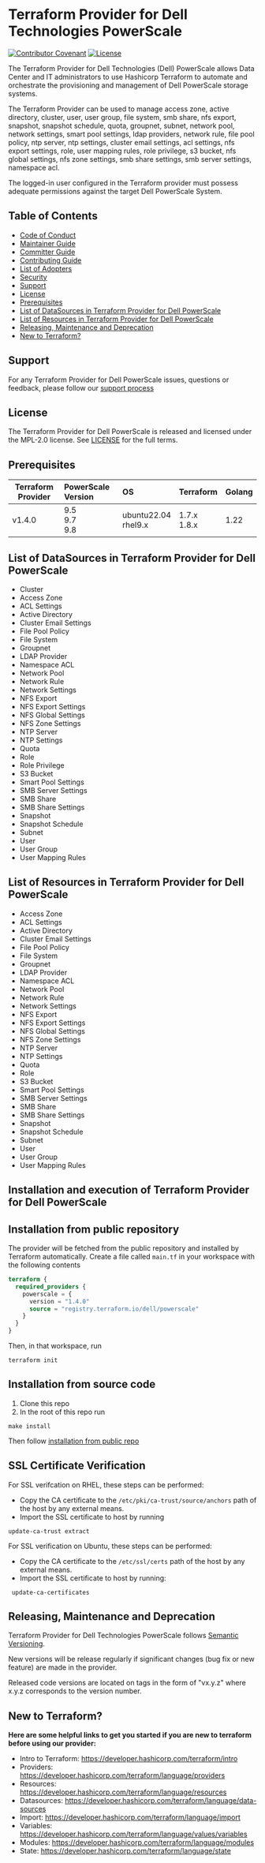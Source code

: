 <!--
Copyright (c) 2023-2024 Dell Inc., or its subsidiaries. All Rights Reserved.

Licensed under the Mozilla Public License Version 2.0 (the "License");
you may not use this file except in compliance with the License.
You may obtain a copy of the License at

    http://mozilla.org/MPL/2.0/


Unless required by applicable law or agreed to in writing, software
distributed under the License is distributed on an "AS IS" BASIS,
WITHOUT WARRANTIES OR CONDITIONS OF ANY KIND, either express or implied.
See the License for the specific language governing permissions and
limitations under the License.
-->

# Terraform Provider for Dell Technologies PowerScale
[![Contributor Covenant](https://img.shields.io/badge/Contributor%20Covenant-v2.0%20adopted-ff69b4.svg)](https://github.com/dell/terraform-provider-powerscale/blob/main/about/CODE_OF_CONDUCT.md)
[![License](https://img.shields.io/badge/License-MPL_2.0-blue.svg)](https://github.com/dell/terraform-provider-powerscale/blob/main/LICENSE)

The Terraform Provider for Dell Technologies (Dell) PowerScale allows Data Center and IT administrators to use Hashicorp Terraform to automate and orchestrate the provisioning and management of Dell PowerScale storage systems.

The Terraform Provider can be used to manage access zone, active directory, cluster, user, user group, file system, smb share, nfs export, snapshot, snapshot schedule, quota, groupnet, subnet, network pool, network settings, smart pool settings, ldap providers, network rule, file pool policy, ntp server, ntp settings, cluster email settings, acl settings, nfs export settings, role, user mapping rules, role privilege, s3 bucket, nfs global settings, nfs zone settings, smb share settings, smb server settings, namespace acl.

The logged-in user configured in the Terraform provider must possess adequate permissions against the target Dell PowerScale System.

## Table of Contents

* [Code of Conduct](https://github.com/dell/dell-terraform-providers/blob/main/docs/CODE_OF_CONDUCT.md)
* [Maintainer Guide](https://github.com/dell/dell-terraform-providers/blob/main/docs/MAINTAINER_GUIDE.md)
* [Committer Guide](https://github.com/dell/dell-terraform-providers/blob/main/docs/COMMITTER_GUIDE.md)
* [Contributing Guide](https://github.com/dell/dell-terraform-providers/blob/main/docs/CONTRIBUTING.md)
* [List of Adopters](https://github.com/dell/dell-terraform-providers/blob/main/docs/ADOPTERS.md)
* [Security](https://github.com/dell/dell-terraform-providers/blob/main/docs/SECURITY.md)
* [Support](#support)
* [License](#license)
* [Prerequisites](#prerequisites)
* [List of DataSources in Terraform Provider for Dell PowerScale](#list-of-datasources-in-terraform-provider-for-dell-powerscale)
* [List of Resources in Terraform Provider for Dell PowerScale](#list-of-resources-in-terraform-provider-for-dell-powerscale)
* [Releasing, Maintenance and Deprecation](#releasing-maintenance-and-deprecation)
* [New to Terraform?](#new-to-terraform)

## Support
For any Terraform Provider for Dell PowerScale issues, questions or feedback, please follow our [support process](https://github.com/dell/dell-terraform-providers/blob/main/docs/SUPPORT.md)

## License
The Terraform Provider for Dell PowerScale is released and licensed under the MPL-2.0 license. See [LICENSE](LICENSE) for the full terms.

## Prerequisites

| **Terraform Provider** | **PowerScale Version** | **OS**                    | **Terraform**               | **Golang** |
|------------------------|:-----------------------|:--------------------------|-----------------------------|------------|
| v1.4.0                 | 9.5 <br> 9.7 <br> 9.8  | ubuntu22.04 <br>  rhel9.x |    1.7.x <br> 1.8.x         | 1.22       |

## List of DataSources in Terraform Provider for Dell PowerScale
* Cluster
* Access Zone
* ACL Settings
* Active Directory
* Cluster Email Settings
* File Pool Policy
* File System
* Groupnet
* LDAP Provider
* Namespace ACL
* Network Pool
* Network Rule
* Network Settings
* NFS Export
* NFS Export Settings
* NFS Global Settings
* NFS Zone Settings
* NTP Server
* NTP Settings
* Quota
* Role
* Role Privilege
* S3 Bucket
* Smart Pool Settings
* SMB Server Settings
* SMB Share
* SMB Share Settings
* Snapshot
* Snapshot Schedule
* Subnet
* User
* User Group
* User Mapping Rules

## List of Resources in Terraform Provider for Dell PowerScale
* Access Zone
* ACL Settings
* Active Directory
* Cluster Email Settings
* File Pool Policy
* File System
* Groupnet
* LDAP Provider
* Namespace ACL
* Network Pool
* Network Rule
* Network Settings
* NFS Export
* NFS Export Settings
* NFS Global Settings
* NFS Zone Settings
* NTP Server
* NTP Settings
* Quota
* Role
* S3 Bucket
* Smart Pool Settings
* SMB Server Settings
* SMB Share
* SMB Share Settings
* Snapshot
* Snapshot Schedule
* Subnet
* User
* User Group
* User Mapping Rules

## Installation and execution of Terraform Provider for Dell PowerScale

## Installation from public repository

The provider will be fetched from the public repository and installed by Terraform automatically.
Create a file called `main.tf` in your workspace with the following contents

```tf
terraform {
  required_providers {
    powerscale = { 
      version = "1.4.0"
      source = "registry.terraform.io/dell/powerscale"
    }
  }
}
```
Then, in that workspace, run
```
terraform init
``` 

## Installation from source code

1. Clone this repo
2. In the root of this repo run
```
make install
```
Then follow [installation from public repo](#installation-from-public-repository)

## SSL Certificate Verification

For SSL verifcation on RHEL, these steps can be performed:
* Copy the CA certificate to the `/etc/pki/ca-trust/source/anchors` path of the host by any external means.
* Import the SSL certificate to host by running
```
update-ca-trust extract
```

For SSL verification on Ubuntu, these steps can be performed:
* Copy the CA certificate to the `/etc/ssl/certs` path of the host by any external means.
* Import the SSL certificate to host by running:
 ```
  update-ca-certificates
```

## Releasing, Maintenance and Deprecation

Terraform Provider for Dell Technologies PowerScale follows [Semantic Versioning](https://semver.org/).

New versions will be release regularly if significant changes (bug fix or new feature) are made in the provider.

Released code versions are located on tags in the form of "vx.y.z" where x.y.z corresponds to the version number.

## New to Terraform?
**Here are some helpful links to get you started if you are new to terraform before using our provider:**

- Intro to Terraform: https://developer.hashicorp.com/terraform/intro 
- Providers: https://developer.hashicorp.com/terraform/language/providers 
- Resources: https://developer.hashicorp.com/terraform/language/resources
- Datasources: https://developer.hashicorp.com/terraform/language/data-sources
- Import: https://developer.hashicorp.com/terraform/language/import
- Variables: https://developer.hashicorp.com/terraform/language/values/variables
- Modules: https://developer.hashicorp.com/terraform/language/modules
- State: https://developer.hashicorp.com/terraform/language/state
